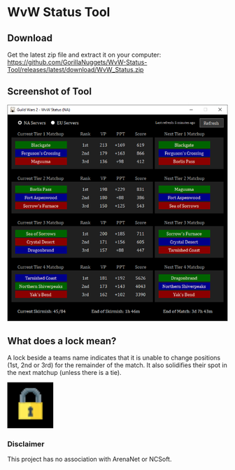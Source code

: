 # WvW Status Tool

## Download

Get the latest zip file and extract it on your computer:  
https://github.com/GorillaNuggets/WvW-Status-Tool/releases/latest/download/WvW_Status.zip

## Screenshot of Tool

![Screenshot of tool](https://raw.githubusercontent.com/GorillaNuggets/WvW-Status-Tool/master/screenshot.png)

## What does a lock mean?

A lock beside a teams name indicates that it is unable to change positions (1st, 2nd or 3rd) for the remainder of the match.
It also solidifies their spot in the next matchup (unless there is a tie).

![Screenshot of lock](https://raw.githubusercontent.com/GorillaNuggets/WvW-Status-Tool/master/screenshot_lock.png)

### Disclaimer

This project has no association with ArenaNet or NCSoft.
